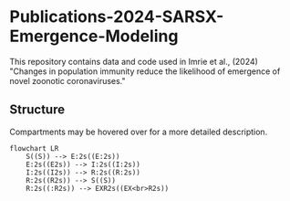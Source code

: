 # Publications-2024-SARSX-Emergence-Modeling
This repository contains data and code used in Imrie et al., (2024) "Changes in population immunity reduce the likelihood of emergence of novel zoonotic coronaviruses."


## Structure

Compartments may be hovered over for a more detailed description.
```mermaid
flowchart LR
    S((S)) --> E:2s((E:2s))
    E:2s((E2s)) --> I:2s((I:2s))
    I:2s((I2s)) --> R:2s((R:2s))
    R:2s((R2s)) --> S((S))
    R:2s((:R2s)) --> EXR2s((EX<br>R2s))
